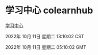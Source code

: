 # 学习中心 colearnhub
[学习中心](http://27.19.33.125:56308/colearnhub/)

2022年 10月 11日 星期二 13:10:02 CST

2022年 10月 11日 星期二 05:10:02 GMT
